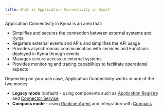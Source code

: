 ```yaml
---
title: What is Application Connectivity in Kyma?
---
```


Application Connectivity in Kyma is an area that: 

- Simplifies and secures the connection between external systems and Kyma
- Registers external events and APIs and simplifies the API usage
- Provides asynchronous communication with services and Functions deployed in Kyma through events
- Manages secure access to external systems
- Provides monitoring and tracing capabilities to facilitate operational aspects

Depending on your use case, Application Connectivity works in one of the two modes: 
- **Legacy mode** (default) - using components such as [Application Registry](ac-03-application-registry.md) and [Connector Service](../../../05-technical-reference/00-architecture/ac-02-connector-service.md)
- **Compass mode** - using [Runtime Agent](ra-01-runtime-agent-overview.md) and integration with [Compass](https://github.com/kyma-incubator/compass)